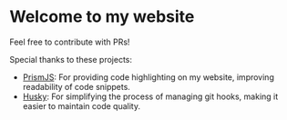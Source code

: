 # Welcome to my website

Feel free to contribute with PRs!

Special thanks to these projects:

- [PrismJS](https://prismjs.com/): For providing code highlighting on my website, improving readability of code snippets.
- [Husky](https://typicode.github.io/husky/#/): For simplifying the process of managing git hooks, making it easier to maintain code quality.

